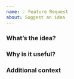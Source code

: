 ```yaml
---
name: 💡 Feature Request
about: Suggest an idea
---
```


### What’s the idea?

### Why is it useful?

### Additional context
